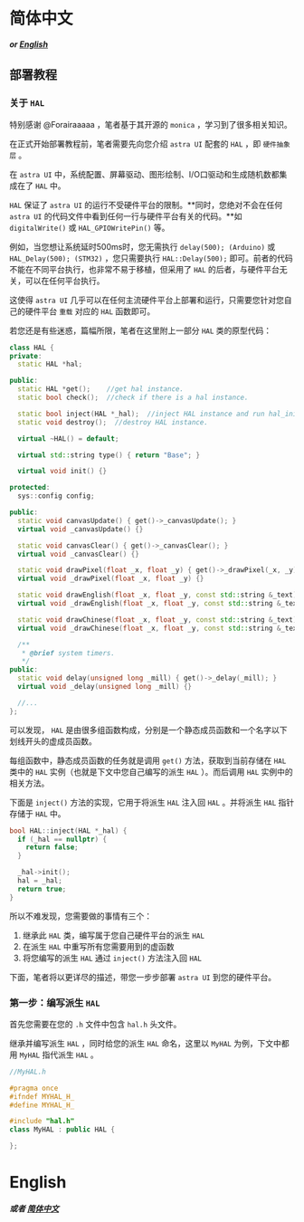 # 简体中文 
***or [English](#English)***

## 部署教程

### 关于 `HAL`

特别感谢 @Forairaaaaa ，笔者基于其开源的 `monica` ，学习到了很多相关知识。

在正式开始部署教程前，笔者需要先向您介绍 `astra UI` 配套的 `HAL` ，即 `硬件抽象层` 。

在 `astra UI` 中，系统配置、屏幕驱动、图形绘制、I/O口驱动和生成随机数都集成在了 `HAL` 中。

`HAL` 保证了 `astra UI` 的运行不受硬件平台的限制。**同时，您绝对不会在任何 `astra UI` 的代码文件中看到任何一行与硬件平台有关的代码。**如 `digitalWrite()` 或 `HAL_GPIOWritePin()` 等。

例如，当您想让系统延时500ms时，您无需执行 `delay(500); (Arduino)` 或 `HAL_Delay(500); (STM32)` ，您只需要执行 `HAL::Delay(500);` 即可。前者的代码不能在不同平台执行，也非常不易于移植，但采用了 `HAL` 的后者，与硬件平台无关，可以在任何平台执行。

这使得 `astra UI` 几乎可以在任何主流硬件平台上部署和运行，只需要您针对您自己的硬件平台 `重载` 对应的 `HAL` 函数即可。

若您还是有些迷惑，篇幅所限，笔者在这里附上一部分 `HAL` 类的原型代码：

```Cpp
class HAL {
private:
  static HAL *hal;

public:
  static HAL *get();    //get hal instance.
  static bool check();  //check if there is a hal instance.

  static bool inject(HAL *_hal);  //inject HAL instance and run hal_init.
  static void destroy();  //destroy HAL instance.

  virtual ~HAL() = default;

  virtual std::string type() { return "Base"; }

  virtual void init() {}

protected:
  sys::config config;

public:
  static void canvasUpdate() { get()->_canvasUpdate(); }
  virtual void _canvasUpdate() {}

  static void canvasClear() { get()->_canvasClear(); }
  virtual void _canvasClear() {}

  static void drawPixel(float _x, float _y) { get()->_drawPixel(_x, _y); }
  virtual void _drawPixel(float _x, float _y) {}

  static void drawEnglish(float _x, float _y, const std::string &_text) { get()->_drawEnglish(_x, _y, _text); }
  virtual void _drawEnglish(float _x, float _y, const std::string &_text) {}

  static void drawChinese(float _x, float _y, const std::string &_text) { get()->_drawChinese(_x, _y, _text); }
  virtual void _drawChinese(float _x, float _y, const std::string &_text) {}

  /**
   * @brief system timers.
   */
public:
  static void delay(unsigned long _mill) { get()->_delay(_mill); }
  virtual void _delay(unsigned long _mill) {}

  //...
};
```

可以发现， `HAL` 是由很多组函数构成，分别是一个静态成员函数和一个名字以下划线开头的虚成员函数。

每组函数中，静态成员函数的任务就是调用 `get()` 方法，获取到当前存储在 `HAL` 类中的 `HAL` 实例（也就是下文中您自己编写的派生 `HAL` ）。而后调用 `HAL` 实例中的相关方法。

下面是 `inject()` 方法的实现，它用于将派生 `HAL` 注入回 `HAL` 。并将派生 `HAL` 指针存储于 `HAL` 中。

```Cpp
bool HAL::inject(HAL *_hal) {
  if (_hal == nullptr) {
    return false;
  }

  _hal->init();
  hal = _hal;
  return true;
}
```

所以不难发现，您需要做的事情有三个：

1. 继承此 `HAL` 类，编写属于您自己硬件平台的派生 `HAL`
2. 在派生 `HAL` 中重写所有您需要用到的虚函数
3. 将您编写的派生 `HAL` 通过 `inject()` 方法注入回 `HAL`

下面，笔者将以更详尽的描述，带您一步步部署 `astra UI` 到您的硬件平台。

### 第一步：编写派生 `HAL`

首先您需要在您的 `.h` 文件中包含 `hal.h` 头文件。

继承并编写派生 `HAL` ，同时给您的派生 `HAL` 命名，这里以 `MyHAL` 为例，下文中都用 `MyHAL` 指代派生 `HAL` 。

```Cpp
//MyHAL.h

#pragma once
#ifndef MYHAL_H_
#define MYHAL_H_

#include "hal.h"
class MyHAL : public HAL {

};
```




# English
***或者 [简体中文](#简体中文)***